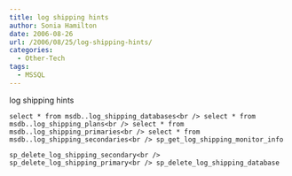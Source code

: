 ```yaml
---
title: log shipping hints
author: Sonia Hamilton
date: 2006-08-26
url: /2006/08/25/log-shipping-hints/
categories:
  - Other-Tech
tags:
  - MSSQL
---
```

log shipping hints
<!--more-->

`select * from msdb..log_shipping_databases<br />
select * from msdb..log_shipping_plans<br />
select * from msdb..log_shipping_primaries<br />
select * from msdb..log_shipping_secondaries<br />
sp_get_log_shipping_monitor_info`

`sp_delete_log_shipping_secondary<br />
sp_delete_log_shipping_primary<br />
sp_delete_log_shipping_database`
